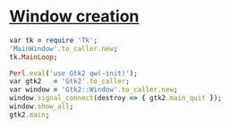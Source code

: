 [1]: http://rosettacode.org/wiki/Window_creation

# [Window creation][1]

```ruby
var tk = require 'Tk';
'MainWindow'.to_caller.new;
tk.MainLoop;
```
```ruby
Perl.eval('use Gtk2 qw(-init)');
var gtk2   = 'Gtk2'.to_caller;
var window = 'Gtk2::Window'.to_caller.new;
window.signal_connect(destroy => { gtk2.main_quit });
window.show_all;
gtk2.main;
```